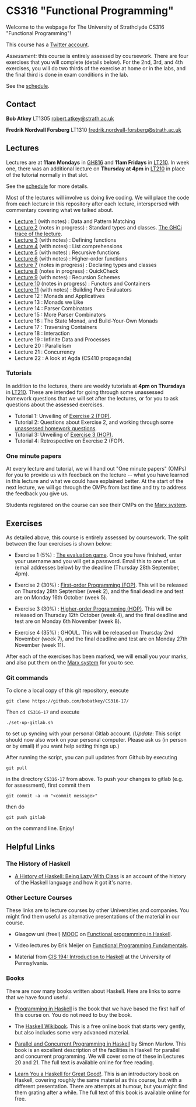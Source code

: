 # CS316 "Functional Programming"

Welcome to the webpage for The University of Strathclyde CS316
"Functional Programming"!

This course has a [Twitter account](https://twitter.com/StrathCS316).

*Assessment:* this course is entirely assessed by coursework. There
are four exercises that you will complete (details below). For the
2nd, 3rd, and 4th exercises, you will do two thirds of the exercise at
home or in the labs, and the final third is done in exam conditions in
the lab.

See the [schedule](schedule.txt).

## Contact

**Bob Atkey** LT1305 [robert.atkey@strath.ac.uk](mailto:robert.atkey@strath.ac.uk)

**Fredrik Nordvall Forsberg** LT1310 [fredrik.nordvall-forsberg@strath.ac.uk](mailto:fredrik.nordvall-forsberg@strath.ac.uk)

## Lectures

Lectures are at **11am Mondays** in
[GH816](http://www.learningservices.strath.ac.uk/avfacilities/roomresults.asp?&menu1=Graham%20Hills&roomField=GH816&findRoom=Show+room+details)
and **11am Fridays** in
[LT210](http://www.learningservices.strath.ac.uk/avfacilities/roomresults.asp?&menu1=Graham%20Hills&roomField=GH816&findRoom=Show+room+details). In
week one, there was an additional lecture on **Thursday at 4pm** in
[LT210](http://www.learningservices.strath.ac.uk/avfacilities/roomresults.asp?&menu1=Graham%20Hills&roomField=GH816&findRoom=Show+room+details)
in place of the tutorial normally in that slot.

See the [schedule](schedule.txt) for more details.

Most of the lectures will involve us doing live coding. We will place
the code from each lecture in this repository after each lecture,
interspersed with commentary covering what we talked about.

- [Lecture 1](lectures/Lec01.hs) (with notes) : Data and Pattern Matching
- [Lecture 2](lectures/Lec02.md) (notes in progress) : Standard types and classes. [The GHCi trace of the lecture](lectures/Lec02-trace.txt).
- [Lecture 3](lectures/Lec03.hs) (with notes) : Defining functions
- [Lecture 4](lectures/Lec04.hs) (with notes) : List comprehensions
- [Lecture 5](lectures/Lec05.hs) (with notes) : Recursive functions
- [Lecture 6](lectures/Lec06.hs) (with notes) : Higher-order functions
- [Lecture 7](lectures/Lec07.hs) (notes in progress) : Declaring types and classes
- [Lecture 8](lectures/Lec08.hs) (notes in progress) : QuickCheck
- [Lecture 9](lectures/Lec09.hs) (with notes) : Recursion Schemes
- [Lecture 10](lectures/Lec10.hs) (notes in progress) : Functors and Containers
- [Lecture 11](lectures/Lec11.hs) (with notes) : Building Pure Evaluators
- Lecture 12 : Monads and Applicatives
- Lecture 13 : Monads we Like
- Lecture 14 : Parser Combinators
- Lecture 15 : More Parser Combinators
- Lecture 16 : The State Monad, and Build-Your-Own Monads
- Lecture 17 : Traversing Containers
- Lecture 18 : Interaction
- Lecture 19 : Infinite Data and Processes
- Lecture 20 : Parallelism
- Lecture 21 : Concurrency
- Lecture 22 : A look at Agda (CS410 propaganda)

### Tutorials

In addition to the lectures, there are weekly tutorials at **4pm on
Thursdays** in
[LT210](http://www.learningservices.strath.ac.uk/avfacilities/roomresults.asp?&menu1=Graham%20Hills&roomField=GH816&findRoom=Show+room+details). These
are intended for going through some unassessed homework questions that
we will set after the lectures, or for you to ask questions about the
assessed exercises.

- Tutorial 1: Unveiling of [Exercise 2 (FOP)](exercises/Ex2.hs).
- Tutorial 2: Questions about Exercise 2, and working through some [unassessed homework questions](lectures/Tut02-exercises.md).
- Tutorial 3: Unveiling of [Exercise 3 (HOP)](exercises/Ex3.hs).
- Tutorial 4: Retrospective on Exercise 2 (FOP).

### One minute papers

At every lecture and tutorial, we will hand out "One minute papers"
(OMPs) for you to provide us with feedback on the lecture -- what you
have learned in this lecture and what we could have explained
better. At the start of the next lecture, we will go through the OMPs
from last time and try to address the feedback you give us.

Students registered on the course can see their OMPs on the [Marx
system](https://personal.cis.strath.ac.uk/conor.mcbride/Marx/?page=CS316).

## Exercises

As detailed above, this course is entirely assessed by coursework. The
split between the four exercises is shown below:

- Exercise 1 (5%) : [The evaluation
  game](https://personal.cis.strath.ac.uk/robert.atkey/terms.html). Once
  you have finished, enter your username and you will get a
  password. Email this to one of us (email addresses below) by the
  deadline (Thursday 28th September, 4pm).

- Exercise 2 (30%) : [First-order Programming (FOP)](exercises/Ex2.hs). This will be
  released on Thursday 28th September (week 2), and the final deadline
  and test are on Monday 16th October (week 5).

- Exercise 3 (30%) : [Higher-order Programming
  (HOP)](exercises/Ex3.hs). This will be released on Thursday 12th
  October (week 4), and the final deadline and test are on Monday 6th
  November (week 8).

- Exercise 4 (35%) : GHOUL. This will be released on Thursday 2nd
  November (week 7), and the final deadline and test are on Monday
  27th November (week 11).

After each of the exercises has been marked, we will email you your
marks, and also put them on the [Marx
system](https://personal.cis.strath.ac.uk/conor.mcbride/Marx/?page=CS316)
for you to see.

### Git commands

To clone a local copy of this git repository, execute

```
git clone https://github.com/bobatkey/CS316-17/
```

Then `cd CS316-17` and execute

```
./set-up-gitlab.sh
```

to set up syncing with your personal Gitlab account. (*Update*: This
script should now also work on your personal computer. Please ask us
(in person or by email) if you want help setting things up.)

After running the script, you can pull updates from Github by executing

```
git pull
```

in the directory `CS316-17` from above. To push your changes to gitlab (e.g. for assessment), first commit them

```
git commit -a -m "<commit message>"

```

then do

```
git push gitlab
```

on the command line. Enjoy!


## Helpful Links

### The History of Haskell

- [A History of Haskell: Being Lazy With
  Class](http://haskell.cs.yale.edu/wp-content/uploads/2011/02/history.pdf)
  is an account of the history of the Haskell language and how it got
  it's name.

### Other Lecture Courses

These links are to lecture courses by other Universities and
companies. You might find them useful as alternative presentations of
the material in our course.

- Glasgow uni (free!) <abbr title="Massive open online course">MOOC</abbr> on [Functional programming in Haskell](https://www.futurelearn.com/courses/functional-programming-haskell).

- Video lectures by Erik Meijer on [Functional Programming Fundamentals](https://channel9.msdn.com/Series/C9-Lectures-Erik-Meijer-Functional-Programming-Fundamentals).

- Material from [CIS 194: Introduction to Haskell](http://www.seas.upenn.edu/~cis194/fall16/) at the University of Pennsylvania.

### Books

There are now many books written about Haskell. Here are links to some
that we have found useful.

- [Programming in Haskell](http://www.cs.nott.ac.uk/~pszgmh/pih.html)
  is the book that we have based the first half of this course on. You
  do not need to buy the book.

- The [Haskell Wikibook](https://en.wikibooks.org/wiki/Haskell). This
  is a free online book that starts very gently, but also includes
  some very advanced material.

- [Parallel and Concurrent Programming in
  Haskell](http://chimera.labs.oreilly.com/books/1230000000929) by
  Simon Marlow. This book is an excellent description of the
  facilities in Haskell for parallel and concurrent programming. We
  will cover some of these in Lectures 20 and 21. The full text is
  available online for free reading.

- [Learn You a Haskell for Great
  Good!](http://learnyouahaskell.com/). This is an introductory book
  on Haskell, covering roughly the same material as this course, but
  with a different presentation. There are attempts at humour, but you
  might find them grating after a while. The full text of this book is
  available online for free.

